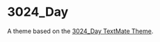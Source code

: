 # 3024_Day

A theme based on the [3024_Day TextMate Theme](http://colorsublime.com/theme/3024_Day).
